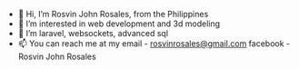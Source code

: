 - 👋 Hi, I’m Rosvin John Rosales, from the Philippines
- 👀 I’m interested in web development and 3d modeling
- 🌱 I’m laravel, websockets, advanced sql
- 📫 You can reach me at my email - rosvinrosales@gmail.com
                            facebook - Rosvin John Rosales

<!---
rosvinrosales/rosvinrosales is a ✨ special ✨ repository because its `README.md` (this file) appears on your GitHub profile.
You can click the Preview link to take a look at your changes.
--->
